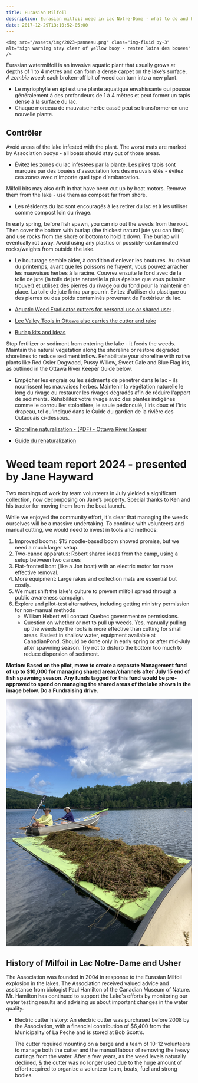 ```yaml
---
title: Eurasian Milfoil
description: Eurasian milfoil weed in Lac Notre-Dame - what to do and history
date: 2017-12-29T13:10:52-05:00
---
```

    <img src="/assets/img/2023-panneau.png" class="img-fluid py-3" alt="sign warning stay clear of yellow buoy - restez loins des bouees" />
    
Eurasian watermilfoil is an invasive aquatic plant that usually grows at depths of 1 to 4 metres and can form a dense carpet on the lake’s surface.  
*A zombie weed:* each broken-off bit of weed can turn into a new plant.
* Le myriophylle en épi est une plante aquatique envahissante qui pousse généralement à des profondeurs de 1 à 4 mètres et peut former un tapis dense à la surface du lac.
* Chaque morceau de mauvaise herbe cassé peut se transformer en une nouvelle plante.

## Contrôler

Avoid areas of the lake infested with the plant. The worst mats are marked by Association buoys - all boats should stay out of those areas.

* Évitez les zones du lac infestées par la plante. Les pires tapis sont marqués par des bouées d'association lors des mauvais étés - évitez ces zones avec n'importe quel type d'embarcation.

Milfoil bits may also drift in that have been cut up by boat motors.  Remove them from the lake - use them as compost far from shore.
* Les résidents du lac sont encouragés à les retirer du lac et à les utiliser comme compost loin du rivage.

 In early spring, before fish spawn, you can rip out the weeds from the root. Then cover the bottom with burlap (the thickest natural jute you can find) and use rocks from the shore or bottom to hold it down. The burlap will eventually rot away. Avoid using any plastics or possibly-contaminated rocks/weights from outside the lake.    
 * Le bouturage semble aider, à condition d'enlever les boutures. Au début du printemps, avant que les poissons ne frayent, vous pouvez arracher les mauvaises herbes à la racine. Couvrez ensuite le fond avec de la toile de jute (la toile de jute naturelle la plus épaisse que vous puissiez trouver) et utilisez des pierres du rivage ou du fond pour la maintenir en place. La toile de jute finira par pourrir. Évitez d'utiliser du plastique ou des pierres ou des poids contaminés provenant de l'extérieur du lac. 

 * [Aquatic Weed Eradicator cutters for personal use or shared use:](https://shop.canadianpond.ca/en/products/outils-manuels-pour-le-controle-des-plantes-aquatiques?variant=38022429311172) .
* [Lee Valley Tools in Ottawa also carries the cutter and rake](https://www.leevalley.com/en-ca/shop/garden/garden-care/weeders/76919-weed-razer-pro?item=EC420)
 * [Burlap kits and ideas](https://block-aid.ca/pages/burlap-kits)


Stop fertilizer or sediment from entering the lake - it feeds the weeds. Maintain the natural vegetation along the shoreline or restore degraded shorelines to reduce sediment inflow. Rehabilitate your shoreline with native plants like Red Osier Dogwood, Pussy Willow, Sweet Gale and Blue Flag iris, as outlined in the Ottawa River Keeper Guide below.
* Empêcher les engrais ou les sédiments de pénétrer dans le lac - ils nourrissent les mauvaises herbes. Maintenir la végétation naturelle le long du rivage ou restaurer les rivages dégradés afin de réduire l'apport de sédiments. Réhabilitez votre rivage avec des plantes indigènes comme le cornouiller stolonifère, le saule pédonculé, l'iris doux et l'iris drapeau, tel qu'indiqué dans le Guide du gardien de la rivière des Outaouais ci-dessous.

 * [Shoreline naturalization - (PDF) - Ottawa River Keeper](https://www.ottawariverkeeper.ca/wp-content/uploads/2015/09/3_ORK_ShorelineNaturalization_EN.pdf) 
 * [Guide du renaturalization](https://ottawariverkeeper.ca/document/renaturalization-des-berges-juin-2015/)

# Weed team report 2024 - presented by Jane Hayward

Two mornings of work by team volunteers in July yielded a significant collection, now decomposing on Jane’s property. Special thanks to Ken and his tractor for moving them from the boat launch.

While we enjoyed the community effort, it's clear that managing the weeds ourselves will be a massive undertaking. To continue with volunteers and manual cutting, we would need to invest in tools and methods:

1. Improved booms: $15 noodle-based boom showed promise, but we need a much larger setup.  
2. Two-canoe apparatus: Robert shared ideas from the camp, using a setup between two canoes   
3. Flat-fronted boat (like a Jon boat) with an electric motor for more effective removal.  
4. More equipment: Large rakes and collection mats are essential but costly.  
5. We must shift the lake's culture to prevent milfoil spread through a public awareness campaign.  
6. Explore and pilot-test alternatives, including getting ministry permission for non-manual methods  
   * William Hebert will contact Quebec government re permissions.   
   * Question on whether or not to pull up weeds. Yes, manually pulling up the weeds by the roots is more effective than cutting for small areas.  Easiest in shallow water, equipment available at CanadianPond.  Should be done only in early spring or after mid-July after spawning season. Try not to disturb the bottom too much to reduce dispersion of sediment.

**Motion: Based on the pilot, move to create a separate Management fund of up to $10,000  for managing shared areas/channels after July 15 end of fish spawning season. Any funds tagged for this fund would be pre-approved to spend on managing the shared areas of the lake shown in the image below. Do a Fundraising drive.** 

<img src="/Resources/assets/img/weedteam2024.jpeg" class="img-fluid py-3" alt="weed team at work" />

## History of Milfoil in Lac Notre-Dame and Usher

The Association was founded in 2004 in response to the Eurasian Milfoil explosion in the lakes. The Association received valued advice and assistance from biologist Paul Hamilton of the Canadian Museum of Nature. Mr. Hamilton has continued to support the Lake's efforts by monitoring our water testing results and advising us about important changes in the water quality.

* Electric cutter history: An electric cutter was purchased before 2008 by the Association, with a financial contribution of $6,400 from the Municipality of La Peche and is stored at Bob Scott’s.

   The cutter required mounting on a barge and a team of 10-12 volunteers to manage both the cutter and the manual labour of removing the heavy cuttings from the water. After a few years, as the weed levels naturally declined, & the cutter was no longer used due to the huge amount of effort required to organize a volunteer team, boats, fuel and strong bodies.    

